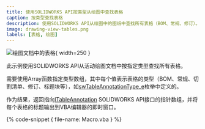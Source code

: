 ```yaml
---
title: 使用SOLIDWORKS API按类型从绘图中查找表格
caption: 按类型查找表格
description: 使用SOLIDWORKS API从绘图中的图纸中查找所有表格（BOM、常规、修订）。
image: drawing-view-tables.png
labels: [表格, 绘图]
---
```

![绘图文档中的表格](drawing-view-tables.png){ width=250 }

此示例使用SOLIDWORKS API从活动绘图文档中按指定类型查找所有表格。

需要使用Array函数指定类型数组，其中每个值表示表格的类型（BOM、常规、切割清单、修订、标题块等），如[swTableAnnotationType_e](https://help.solidworks.com/2017/english/api/swconst/solidworks.interop.swconst~solidworks.interop.swconst.swtableannotationtype_e.html)枚举中定义的。

作为结果，返回指向[ITableAnnotation](https://help.solidworks.com/2017/english/api/sldworksapi/SolidWorks.Interop.sldworks~SolidWorks.Interop.sldworks.ITableAnnotation.html) SOLIDWORKS API接口的指针数组，并将每个表格的标题输出到VBA编辑器的即时窗口。

{% code-snippet { file-name: Macro.vba } %}